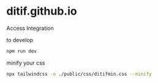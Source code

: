 # ditif.github.io
Access Integration

to develop

```sh
npm run dev
```

minify your css

```sh
npx tailwindcss -o ./public/css/ditifmin.css --minify
```
